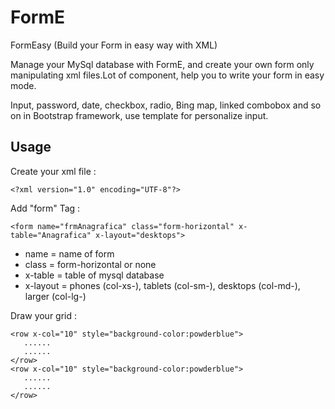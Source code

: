 # FormE
FormEasy (Build your Form in easy way with XML)

Manage your MySql database with FormE, and create your own form only manipulating xml files.Lot of component, help you to write your form in easy mode.

Input, password, date, checkbox, radio, Bing map, linked combobox and so on in Bootstrap framework, use template for personalize input.


## Usage
Create your xml file :

```<?xml version="1.0" encoding="UTF-8"?>```

Add "form" Tag :

```<form name="frmAnagrafica" class="form-horizontal" x-table="Anagrafica" x-layout="desktops">```
- name = name of form 
- class = form-horizontal or none 
- x-table = table of mysql database
- x-layout = phones (col-xs-), tablets (col-sm-), desktops (col-md-), larger (col-lg-)

Draw your grid :
```
<row x-col="10" style="background-color:powderblue">
   ......
   ......
</row>	
<row x-col="10" style="background-color:powderblue">
   ......
   ......
</row>
```
